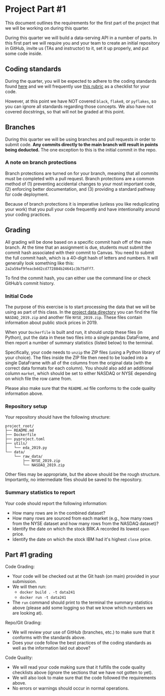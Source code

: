 # Project Part #1

This document outlines the requirements for the first part of the project that we will be working on during this quarter.

During this quarter we will build a data-serving API in a number of parts. In this first part we will require you and your team to create an initial repository in GitHub, invite us (TAs and instructor) to it, set it up properly, and put some code inside.

## Coding standards

During the quarter, you will be expected to adhere to the coding standards found [here](https://github.com/dsi-clinic/the-clinic/blob/main/coding-standards/coding-standards.md) and we will frequently use [this rubric](https://github.com/dsi-clinic/the-clinic/blob/main/rubrics/final-technical-cleanup.md) as a checklist for your code.

However, at this point we have NOT covered `black`, `flake8`, or `pyflakes`, so you can ignore all standards regarding those concepts. We also have not covered docstrings, so that will not be graded at this point.

## Branches

During this quarter we will be using branches and pull requests in order to submit code. **Any commits directly to the main branch will result in points being deducted.** The one exception to this is the initial commit in the repo.

### A note on branch protections

Branch protections are turned on for your branch, meaning that all commits must be completed with a pull request. Branch protections are a common method of (1) preventing accidental changes to your most important code, (2) enforcing better documentation, and (3) providing a standard pathway for code deployment.

Because of branch protections it is imperative (unless you like reduplicating your work) that you pull your code frequently and have intentionality around your coding practices.

## Grading

All grading will be done based on a specific commit hash off of the main branch. At the time that an assignment is due, students must submit the commit hash associated with their commit to Canvas. You need to submit the full commit hash, which is a 40-digit hash of letters and numbers. It will generally look something like this: `2a2a59af9feacbdd2cd772884b24641c3b75dff7`.

To find the commit hash, you can either use the command line or check GitHub’s commit history.

### Initial Code

The purpose of this exercise is to start processing the data that we will be using as part of this class. In the [project data directory](../project_data/) you can find the file `NASDAQ_2019.zip` and another file `NYSE_2019.zip`. These files contain information about public stock prices in 2019.

When your `Dockerfile` is built and run, it should unzip these files (in Python), put the data in these two files into a single pandas DataFrame, and then report a number of summary statistics (listed below) to the terminal.

Specifically, your code needs to `unzip` the ZIP files (using a Python library of your choice). The files inside the ZIP file then need to be loaded into a single DataFrame with all of the columns from the original data (with the correct data formats for each column). You should also add an additional column `market`, which should be set to either NASDAQ or NYSE depending on which file the row came from.

Please also make sure that the `README.md` file conforms to the code quality information above.

### Repository setup

Your repository should have the following structure:

```
project_root/
├── README.md
├── Dockerfile
├── pyproject.toml
├── utils/
│   └── eda_2019.py
└── data/
    └── raw_data/
        ├── NYSE_2019.zip
        └── NASDAQ_2019.zip
```

Other files may be appropriate, but the above should be the rough structure. Importantly, no intermediate files should be saved to the repository.

### Summary statistics to report

Your code should report the following information:

* How many rows are in the combined dataset?
* How many rows are sourced from each market (e.g., how many rows from the NYSE dataset and how many rows from the NASDAQ dataset)?
* Identify the date on which the stock BRK.A recorded its lowest `open` price. 
* Identify the date on which the stock IBM had it's highest `close` price.

## Part #1 grading

Code Grading:
  - Your code will be checked out at the Git hash (on main) provided in your submission.
  - We will then run:
    - `docker build . -t data241` 
    - `docker run -t data241`
  - The `run` command should print to the terminal the summary statistics above (please add some logging so that we know which numbers we are looking at).

Repo/Git Grading:
  - We will review your use of GitHub (branches, etc.) to make sure that it conforms with the standards above.
  - Does your code follow the best practices of the coding standards as well as the information laid out above?

Code Quality:
  - We will read your code making sure that it fulfills the code quality checklists above (ignore the sections that we have not gotten to yet).
  - We will also look to make sure that the code followed the requirements above.
  - No errors or warnings should occur in normal operations.
